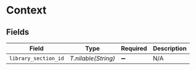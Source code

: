 # Context


## Fields

| Field                | Type                 | Required             | Description          |
| -------------------- | -------------------- | -------------------- | -------------------- |
| `library_section_id` | *T.nilable(String)*  | :heavy_minus_sign:   | N/A                  |